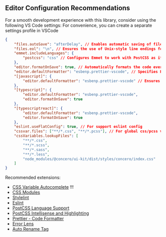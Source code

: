 ## Editor Configuration Recommendations

For a smooth development experience with this library, consider using the following VS Code settings:
For convenience, you can create a separate settings profile in VSCode

```json
{
	"files.autoSave": "afterDelay", // Enables automatic saving of files after a short delay, ensuring no work is lost.
	"files.eol": "\n", // Ensures the use of Unix-style line endings for consistency across platforms.
	"emmet.includeLanguages": {
		"postcss": "css" // Configures Emmet to work with PostCSS as if it were CSS, improving productivity with shorthand syntax.
	},
	"editor.formatOnSave": true, // Automatically formats the code every time a file is saved.
	"editor.defaultFormatter": "esbenp.prettier-vscode", // Specifies Prettier as the default code formatter for all file types.
	"[javascript]": {
		"editor.defaultFormatter": "esbenp.prettier-vscode" // Ensures Prettier is used as the formatter specifically for JavaScript files.
	},
	"[typescript]": {
		"editor.defaultFormatter": "esbenp.prettier-vscode",
		"editor.formatOnSave": true
	},
	"[typescriptreact]": {
		"editor.defaultFormatter": "esbenp.prettier-vscode",
		"editor.formatOnSave": true
	},
	"eslint.useFlatConfig": true, // For support eslint config
	"cssvar.files": ["**/*.css", "**/*.pcss"], // For global css/pcss variables
	"cssVariables.lookupFiles": [
		"**/*.css",
		"**/*.scss",
		"**/*.sass",
		"**/*.less",
		"node_modules/@concero/ui-kit/dist/styles/concero/index.css"
	]
}
```

Recommended extensions:

- [CSS Variable Autocomplete](https://marketplace.visualstudio.com/items/?itemName=vunguyentuan.vscode-css-variables) !!!
- [CSS Modules](https://marketplace.visualstudio.com/items?itemName=clinyong.vscode-css-modules)
- [Stylelint](https://marketplace.visualstudio.com/items?itemName=stylelint.vscode-stylelint)
- [Eslint](https://marketplace.visualstudio.com/items?itemName=dbaeumer.vscode-eslint)
- [PostCSS Language Support](https://marketplace.visualstudio.com/items?itemName=csstools.postcss)
- [PostCSS Intellisense and Highlighting](https://marketplace.visualstudio.com/items?itemName=vunguyentuan.vscode-postcss)
- [Prettier - Code Formatter](https://marketplace.visualstudio.com/items?itemName=esbenp.prettier-vscode)
- [Error Lens](https://marketplace.visualstudio.com/items?itemName=usernamehw.errorlens)
- [Auto Rename Tag](https://marketplace.visualstudio.com/items?itemName=formulahendry.auto-rename-tag)
